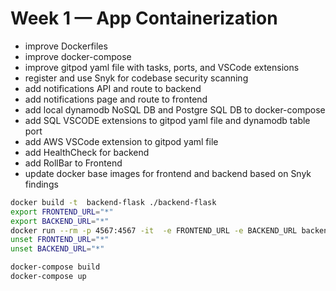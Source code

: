 # Week 1 — App Containerization

- improve Dockerfiles
- improve docker-compose
- improve gitpod yaml file with tasks, ports, and VSCode extensions
- register and use Snyk for codebase security scanning
- add notifications API and route to backend
- add notifications page and route to frontend
- add local dynamodb NoSQL DB and Postgre SQL DB to docker-compose
- add SQL VSCODE extensions to gitpod yaml file and dynamodb table port 
- add AWS VSCode extension to gitpod yaml file
- add HealthCheck for backend
- add RollBar to Frontend
- update docker base images for frontend and backend based on Snyk findings

```bash
docker build -t  backend-flask ./backend-flask
export FRONTEND_URL="*"
export BACKEND_URL="*"
docker run --rm -p 4567:4567 -it  -e FRONTEND_URL -e BACKEND_URL backend-flask
unset FRONTEND_URL="*"
unset BACKEND_URL="*"
```

```bash
docker-compose build
docker-compose up
```

